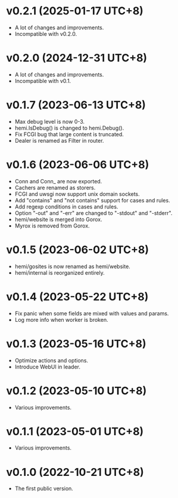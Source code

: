 v0.2.1                                                        (2025-01-17 UTC+8)
================================================================================

  * A lot of changes and improvements.
  * Incompatible with v0.2.0.

v0.2.0                                                        (2024-12-31 UTC+8)
================================================================================

  * A lot of changes and improvements.
  * Incompatible with v0.1.

v0.1.7                                                        (2023-06-13 UTC+8)
================================================================================

  * Max debug level is now 0-3.
  * hemi.IsDebug() is changed to hemi.Debug().
  * Fix FCGI bug that large content is truncated.
  * Dealer is renamed as Filter in router.

v0.1.6                                                        (2023-06-06 UTC+8)
================================================================================

  * Conn and Conn_ are now exported.
  * Cachers are renamed as storers.
  * FCGI and uwsgi now support unix domain sockets.
  * Add "contains" and "not contains" support for cases and rules.
  * Add regexp conditions in cases and rules.
  * Option "-out" and "-err" are changed to "-stdout" and "-stderr".
  * hemi/website is merged into Gorox.
  * Myrox is removed from Gorox.

v0.1.5                                                        (2023-06-02 UTC+8)
================================================================================

  * hemi/gosites is now renamed as hemi/website.
  * hemi/internal is reorganized entirely.

v0.1.4                                                        (2023-05-22 UTC+8)
================================================================================

  * Fix panic when some fields are mixed with values and params.
  * Log more info when worker is broken.

v0.1.3                                                        (2023-05-16 UTC+8)
================================================================================

  * Optimize actions and options.
  * Introduce WebUI in leader.

v0.1.2                                                        (2023-05-10 UTC+8)
================================================================================

  * Various improvements.

v0.1.1                                                        (2023-05-01 UTC+8)
================================================================================

  * Various improvements.

v0.1.0                                                        (2022-10-21 UTC+8)
================================================================================

  * The first public version.
